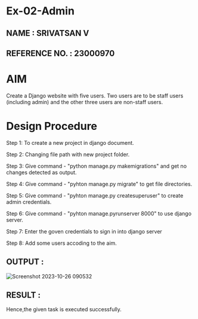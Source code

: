 # Ex-02-Admin
## NAME : SRIVATSAN V
## REFERENCE NO. : 23000970
# AIM
Create a Django website with five users. Two users are to be staff users (including admin) and the other three users are non-staff users.
# Design Procedure
Step 1:
To create a new project in django document.

Step 2:
Changing file path with new project folder.

Step 3:
Give command - "python manage.py makemigrations" and get no changes detected as output.

Step 4:
Give command - "pyhton manage.py migrate" to get file directories.

Step 5:
Give command - "pyhton manage.py createsuperuser" to create admin credentials.

Step 6:
Give command - "pyhton manage.pyrunserver 8000" to use django server.

Step 7:
Enter the goven credentials to sign in into django server

Step 8:
Add some users accoding to the aim.

## OUTPUT :

![Screenshot 2023-10-26 090532](https://github.com/Srivatsan0405/ODD2023-WT-Ex-02-Admin/assets/139841630/5509fbe2-595c-4d32-a156-7a7ac7e45130)

## RESULT :
Hence,the given task is executed successfully.
